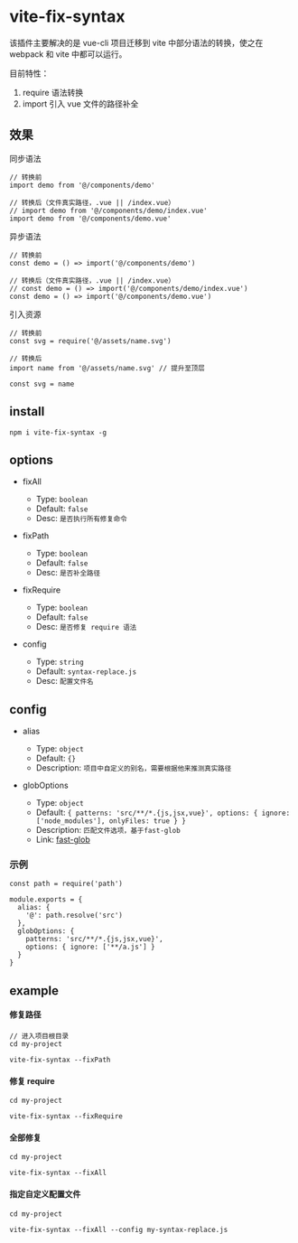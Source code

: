 # vite-fix-syntax

该插件主要解决的是 vue-cli 项目迁移到 vite 中部分语法的转换，使之在 webpack 和 vite 中都可以运行。

目前特性：
  1. require 语法转换
  2. import 引入 vue 文件的路径补全


## 效果

同步语法
```
// 转换前
import demo from '@/components/demo'

// 转换后（文件真实路径，.vue || /index.vue）
// import demo from '@/components/demo/index.vue'
import demo from '@/components/demo.vue'
```

异步语法
```
// 转换前
const demo = () => import('@/components/demo')

// 转换后（文件真实路径，.vue || /index.vue）
// const demo = () => import('@/components/demo/index.vue')
const demo = () => import('@/components/demo.vue')
```

引入资源
```
// 转换前
const svg = require('@/assets/name.svg')

// 转换后
import name from '@/assets/name.svg' // 提升至顶层

const svg = name
```

## install

```
npm i vite-fix-syntax -g
```

## options

* fixAll
  * Type: `boolean`
  * Default: `false`
  * Desc: `是否执行所有修复命令`

* fixPath
  * Type: `boolean`
  * Default: `false`
  * Desc: `是否补全路径`

* fixRequire
  * Type: `boolean`
  * Default: `false`
  * Desc: `是否修复 require 语法`

* config
  * Type: `string`
  * Default: `syntax-replace.js`
  * Desc: `配置文件名`


## config

* alias
  * Type: `object`
  * Default: `{}`
  * Description: `项目中自定义的别名，需要根据他来推测真实路径`

* globOptions
  * Type: `object`
  * Default: `{
                patterns: 'src/**/*.{js,jsx,vue}',
                options: { ignore: ['node_modules'], onlyFiles: true }
              }`
  * Description: `匹配文件选项，基于fast-glob`
  * Link:  [fast-glob](https://github.com/mrmlnc/fast-glob)



### 示例
```
const path = require('path')

module.exports = {
  alias: {
    '@': path.resolve('src')
  },
  globOptions: {
    patterns: 'src/**/*.{js,jsx,vue}',
    options: { ignore: ['**/a.js'] }
  }
}
```

## example

#### 修复路径

```
// 进入项目根目录
cd my-project

vite-fix-syntax --fixPath
```

#### 修复 require

```
cd my-project

vite-fix-syntax --fixRequire
```

#### 全部修复

```
cd my-project

vite-fix-syntax --fixAll
```

#### 指定自定义配置文件

```
cd my-project

vite-fix-syntax --fixAll --config my-syntax-replace.js
```
